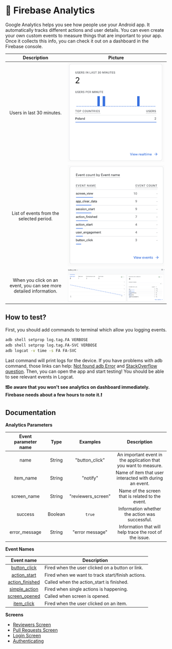 # 🧐 Firebase Analytics

Google Analytics helps you see how people use your Android app. It automatically tracks different
actions and user details. You can even create your own custom events to measure things that are
important to your app. Once it collects this info, you can check it out on a dashboard in the
Firebase console.

|                            Description                             |                               Picture                               |
|:------------------------------------------------------------------:|:-------------------------------------------------------------------:|
|                     Users in last 30 minutes.                      |    ![Last 30 minutes](analytics_imgs/reviewers/last_30_mins.png)    |
|              List of events from the selected period.              |   ![List of events](analytics_imgs/reviewers/list_of_events.png)    |
| When you click on an event, you can see more detailed information. | ![Detailed information](analytics_imgs/reviewers/detailed_info.png) |

## How to test?

First, you should add commands to terminal which allow you logging events.

```sh
adb shell setprop log.tag.FA VERBOSE
adb shell setprop log.tag.FA-SVC VERBOSE
adb logcat -v time -s FA FA-SVC
```

Last command will print logs for the device.
If you have problems with adb command, those links can
help: [Not found adb Error](https://dev.to/ravics09/solution-of-command-not-found-adb-error-29e7)
and [StackOverflow question](https://stackoverflow.com/questions/50456824/adb-command-not-found-on-mac-computer).
Then, you can open the app and start testing! You should be able to see relevant events in Logcat.

**❗️Be aware that you won't see analytics on dashboard immediately. Firebase needs about a few hours
to note it.❗️**

## Documentation

**Analytics Parameters**

| Event parameter name |  Type   |      Examples      |                           Description                           |
|:--------------------:|:-------:|:------------------:|:---------------------------------------------------------------:|
|         name         | String  |   "button_click"   | An important event in the application that you want to measure. |
|      item_name       | String  |      "notify"      |     Name of item that user interacted with during an event.     |
|     screen_name      | String  | "reviewers_screen" |        Name of the screen that is related to the event.         |
|       success        | Boolean |       `true`       |         Information whether the action was successful.          |
|    error_message     | String  |  "error message"   |     Information that will help trace the root of the issue.     |

**Event Names**

|                     Event name                      | Description                                       |
|:---------------------------------------------------:|---------------------------------------------------|
|    [button_click](event_details/button_click.md)    | Fired when the user clicked on a button or link.  |
|    [action_start](event_details/action_start.md)    | Fired when we want to track start/finish actions. |
| [action_finished](event_details/action_finished.md) | Called when the action_start is finished.         |
|   [simple_action](event_details/simple_action.md)   | Fired when single actions is happening.           |
|   [screen_opened](event_details/screen_opened.md)   | Called when screen is opened.                     |
|      [item_click](event_details/item_click.md)      | Fired when the user clicked on an item.           |

**Screens**
* [Reviewers Screen](screens/reviewers_screen.md)
* [Pull Requests Screen](screens/pullrequests_screen.md)
* [Login Screen](screens/login_screen.md)
* [Authenticating](screens/authenticating.md)

